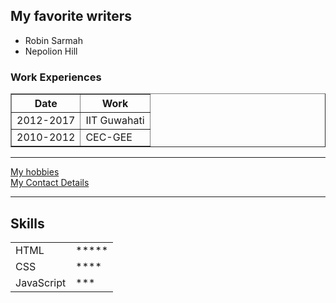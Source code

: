 <h2>My favorite writers</h2>
<ul>
	<li>Robin Sarmah</li>
	<li>Nepolion Hill</li>
</ul>
<h3>Work Experiences</h3>
<table border="1">
	<thead>
		<tr>
			<th>Date</th>
			<th>Work</th>
		</tr>
	</thead>
	<tbody></tbody>
	<tfoot></tfoot>
	<tr>
		<td>2012-2017</td>
		<td>IIT Guwahati</td>
	</tr>
	<tr>
		<td>2010-2012</td>
		<td>CEC-GEE</td>
	</tr>
</table>
<hr>
<a href="hobbies.html">My hobbies</a> <br>
<a href="contact.html">My Contact Details</a>
<hr>
<h2>Skills</h2>
<table>
	<tr>
		<td>
		HTML
	</td>
	<td>*****</td>
	</tr>
	<tr>
		<td>
			CSS
		</td>
		<td>****	</td>
	</tr>
	<tr>
		<td>
			JavaScript
		</td>
		<td>***		</td>
	</tr>
</table>
</body>
</html>
